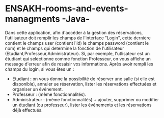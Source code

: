 # ENSAKH-rooms-and-events-managments -Java-

Dans cette application, afin d'accéder à la gestion des réservations, l'utilisateur doit remplir les champs de l'interface "Login", cette dernière contient le champs user (contient l'id) le champs password (contient le nom) et le champs qui determine la fonction de l'utilisateur (Etudiant,Professeur,Administrateur).
Si, par exemple, l'utlisateur est un étudiant qui selectionne comme fonction Professeur, on vous affiche un message d'erreur afin de resaisir vos informations.
Après avoir rempli les champs du login, si vous êtes un :
* Etudiant : on vous donne la possibilité de réserver une salle (si elle est disponible), annuler ue réservation, lister les réservations effectuées et organiser un événement.
* Professeur : (même fonctionnalités).
* Administrateur : (même fonctionnalités) + ajouter, supprimer ou modifier un étudiant (ou professeur), lister les événements et les réservations déjà effectués.
